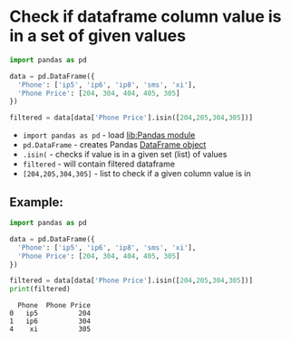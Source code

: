 # Check if dataframe column value is in a set of given values

```python
import pandas as pd

data = pd.DataFrame({
  'Phone': ['ip5', 'ip6', 'ip8', 'sms', 'xi'],
  'Phone Price': [204, 304, 404, 405, 305]
})

filtered = data[data['Phone Price'].isin([204,205,304,305])]
```

- `import pandas as pd` - load [lib:Pandas module](/python-pandas/how-to-install-pandas)
- `pd.DataFrame` - creates Pandas [DataFrame object](https://pandas.pydata.org/docs/reference/api/pandas.DataFrame.html)
- `.isin(` - checks if value is in a given set (list) of values
- `filtered` - will contain filtered dataframe
- `[204,205,304,305]` - list to check if a given column value is in

## Example: 
```python
import pandas as pd

data = pd.DataFrame({
  'Phone': ['ip5', 'ip6', 'ip8', 'sms', 'xi'],
  'Phone Price': [204, 304, 404, 405, 305]
})

filtered = data[data['Phone Price'].isin([204,205,304,305])]
print(filtered)
```
```
  Phone  Phone Price
0   ip5          204
1   ip6          304
4    xi          305

```

